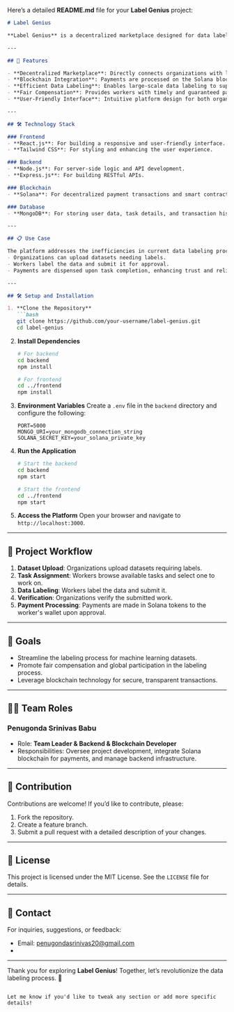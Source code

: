 Here’s a detailed **README.md** file for your **Label Genius** project:

```markdown
# Label Genius

**Label Genius** is a decentralized marketplace designed for data labeling, where organizations can upload datasets for labeling, and workers (typically from developing nations) can complete the labeling tasks and receive payments upon completion. The platform utilizes blockchain technology for transparent and secure payment transactions, ensuring fairness and efficiency in the labeling process.

---

## 🚀 Features

- **Decentralized Marketplace**: Directly connects organizations with labelers, eliminating intermediaries.
- **Blockchain Integration**: Payments are processed on the Solana blockchain for transparency and security.
- **Efficient Data Labeling**: Enables large-scale data labeling to support supervised machine learning projects.
- **Fair Compensation**: Provides workers with timely and guaranteed payments for completed tasks.
- **User-Friendly Interface**: Intuitive platform design for both organizations and labelers.

---

## 🛠️ Technology Stack

### Frontend
- **React.js**: For building a responsive and user-friendly interface.
- **Tailwind CSS**: For styling and enhancing the user experience.

### Backend
- **Node.js**: For server-side logic and API development.
- **Express.js**: For building RESTful APIs.

### Blockchain
- **Solana**: For decentralized payment transactions and smart contract integration.

### Database
- **MongoDB**: For storing user data, task details, and transaction history.

---

## 📋 Use Case

The platform addresses the inefficiencies in current data labeling processes by creating a decentralized system where:
- Organizations can upload datasets needing labels.
- Workers label the data and submit it for approval.
- Payments are dispensed upon task completion, enhancing trust and reliability.

---

## 🛠️ Setup and Installation

1. **Clone the Repository**
   ```bash
   git clone https://github.com/your-username/label-genius.git
   cd label-genius
   ```

2. **Install Dependencies**
   ```bash
   # For backend
   cd backend
   npm install

   # For frontend
   cd ../frontend
   npm install
   ```

3. **Environment Variables**
   Create a `.env` file in the `backend` directory and configure the following:
   ```env
   PORT=5000
   MONGO_URI=your_mongodb_connection_string
   SOLANA_SECRET_KEY=your_solana_private_key
   ```

4. **Run the Application**
   ```bash
   # Start the backend
   cd backend
   npm start

   # Start the frontend
   cd ../frontend
   npm start
   ```

5. **Access the Platform**
   Open your browser and navigate to `http://localhost:3000`.

---

## 📖 Project Workflow

1. **Dataset Upload**: Organizations upload datasets requiring labels.
2. **Task Assignment**: Workers browse available tasks and select one to work on.
3. **Data Labeling**: Workers label the data and submit it.
4. **Verification**: Organizations verify the submitted work.
5. **Payment Processing**: Payments are made in Solana tokens to the worker's wallet upon approval.

---

## 🎯 Goals

- Streamline the labeling process for machine learning datasets.
- Promote fair compensation and global participation in the labeling process.
- Leverage blockchain technology for secure, transparent transactions.

---

## 👨‍💻 Team Roles

### **Penugonda Srinivas Babu**
- Role: **Team Leader & Backend & Blockchain Developer**
- Responsibilities: Oversee project development, integrate Solana blockchain for payments, and manage backend infrastructure.

---

## 🤝 Contribution

Contributions are welcome! If you’d like to contribute, please:
1. Fork the repository.
2. Create a feature branch.
3. Submit a pull request with a detailed description of your changes.

---

## 📄 License

This project is licensed under the MIT License. See the `LICENSE` file for details.

---

## 📧 Contact

For inquiries, suggestions, or feedback:
- Email: penugondasrinivas20@gmail.com
- 

---

Thank you for exploring **Label Genius**! Together, let’s revolutionize the data labeling process. 🚀
```

Let me know if you'd like to tweak any section or add more specific details!
